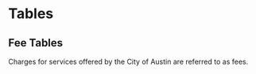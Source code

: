 # Tables

## Fee Tables

Charges for services offered by the City of Austin are referred to as fees.



